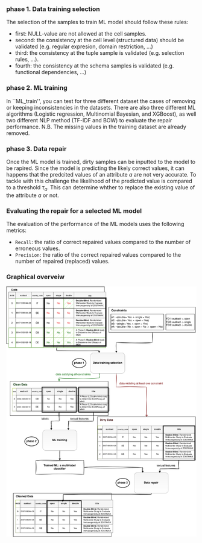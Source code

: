 ### phase 1. Data training selection
The selection of the samples to train ML model should follow these rules:
- first: NULL-value are not allowed at the cell samples.
- second: the consistency at the cell level (structured data) should be validated (e.g. regular expresion, domain restriction, ...)
- third: the consistency at the tuple sample is validated (e.g. selection rules, ...).
- fourth: the consistency at the schema samples is validated (e.g. functional dependencies, ...)


### phase 2. ML training
In ``ML_train'', you can test for three different dataset the cases of removing or keeping inconsistencies in the datasets.
There are also three different ML algorithms (Logistic regression, Multinomial Bayesian, and XGBoost), as well two different NLP method (TF-IDF and BOW)  to evaluate the repair performance.
N.B. The missing values in the training dataset are already removed.


### phase 3. Data repair
Once the ML model is trained, dirty samples can be  inputted to the model to be rapired.
Since the model is predicting the likely correct values, it can happens that the predcited values of an attribute $a$ are not very accurate.
To tackle with this challenge the likelihood of the predicted value is compared to a threshold $\tau_a$.
This can determine whther to replace the existing value of the attribute $a$ or not.


### Evaluating the repair for a selected ML model
The evaluation of the performance of the ML models uses the following metrics: 
- `Recall`: the ratio of correct repaired values compared to the number of erroneous values.
- `Precision`: the ratio of the correct repaired values  compared to the number of repaired (replaced) values.


### Graphical overveiw
![Alt text](./img/ml-clean-approach.svg "a cleaning ML-based approach")